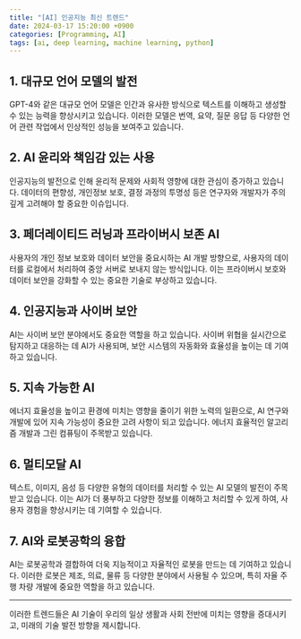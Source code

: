```yaml
---
title: "[AI] 인공지능 최신 트렌드"
date: 2024-03-17 15:20:00 +0900
categories: [Programming, AI]
tags: [ai, deep learning, machine learning, python]
---
```


## 1. 대규모 언어 모델의 발전
GPT-4와 같은 대규모 언어 모델은 인간과 유사한 방식으로 텍스트를 이해하고 생성할 수 있는 능력을 향상시키고 있습니다. 이러한 모델은 번역, 요약, 질문 응답 등 다양한 언어 관련 작업에서 인상적인 성능을 보여주고 있습니다.

## 2. AI 윤리와 책임감 있는 사용
인공지능의 발전으로 인해 윤리적 문제와 사회적 영향에 대한 관심이 증가하고 있습니다. 데이터의 편향성, 개인정보 보호, 결정 과정의 투명성 등은 연구자와 개발자가 주의 깊게 고려해야 할 중요한 이슈입니다.

## 3. 페더레이티드 러닝과 프라이버시 보존 AI
사용자의 개인 정보 보호와 데이터 보안을 중요시하는 AI 개발 방향으로, 사용자의 데이터를 로컬에서 처리하여 중앙 서버로 보내지 않는 방식입니다. 이는 프라이버시 보호와 데이터 보안을 강화할 수 있는 중요한 기술로 부상하고 있습니다.

## 4. 인공지능과 사이버 보안
AI는 사이버 보안 분야에서도 중요한 역할을 하고 있습니다. 사이버 위협을 실시간으로 탐지하고 대응하는 데 AI가 사용되며, 보안 시스템의 자동화와 효율성을 높이는 데 기여하고 있습니다.

## 5. 지속 가능한 AI
에너지 효율성을 높이고 환경에 미치는 영향을 줄이기 위한 노력의 일환으로, AI 연구와 개발에 있어 지속 가능성이 중요한 고려 사항이 되고 있습니다. 에너지 효율적인 알고리즘 개발과 그린 컴퓨팅이 주목받고 있습니다.

## 6. 멀티모달 AI
텍스트, 이미지, 음성 등 다양한 유형의 데이터를 처리할 수 있는 AI 모델의 발전이 주목받고 있습니다. 이는 AI가 더 풍부하고 다양한 정보를 이해하고 처리할 수 있게 하여, 사용자 경험을 향상시키는 데 기여할 수 있습니다.

## 7. AI와 로봇공학의 융합
AI는 로봇공학과 결합하여 더욱 지능적이고 자율적인 로봇을 만드는 데 기여하고 있습니다. 이러한 로봇은 제조, 의료, 물류 등 다양한 분야에서 사용될 수 있으며, 특히 자율 주행 차량 개발에 중요한 역할을 하고 있습니다.

---

이러한 트렌드들은 AI 기술이 우리의 일상 생활과 사회 전반에 미치는 영향을 증대시키고, 미래의 기술 발전 방향을 제시합니다.